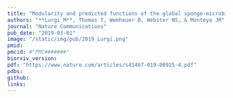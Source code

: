 ```yaml
---
title: "Modularity and predicted functions of the global sponge-microbiome network"
authors: "**Lurgi M**, Thomas T, Wemheuer B, Webster NS, & Montoya JM"
journal: "Nature Communications"
pub_date: "2019-03-01"
image: "/static/img/pub/2019_Lurgi.png"
pmid: 
pmcid: #"PMC#######"
biorxiv_version: 
pdf: "https://www.nature.com/articles/s41467-019-08925-4.pdf"
pdbs:
github:
links: 
---
```

